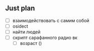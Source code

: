 ## Just plan
- [ ] взаимодействовать с самим собой
- [ ] osidect
- [ ] найти людей 
- [ ] скрипт сарафанного радио вк
	- [ ] возраст ()
